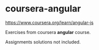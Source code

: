# coursera-angular
https://www.coursera.org/learn/angular-js

Exercises from coursera **angular** course.

Assignments solutions not included.
